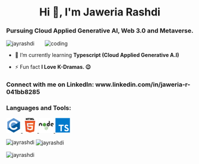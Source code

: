 <h1 align="center">Hi 👋, I'm Jaweria Rashdi</h1>
<h3 align="center">Pursuing Cloud Applied Generative AI, Web 3.0 and Metaverse.</h3>
<img align="right" alt="coding" width="400" src="https://stemettes.org/zine/wp-content/uploads/sites/3/2021/08/giphy-13-1.gif">

<p align="left"> <img src="https://komarev.com/ghpvc/?username=jayrashdi&label=Profile%20views&color=0e75b6&style=flat" alt="jayrashdi" /> </p>

- 🌱 I’m currently learning **Typescript (Cloud Applied Generative A.I)**

- ⚡ Fun fact **I Love K-Dramas. 😉**

<h3 align="left">Connect with me on LinkedIn: www.linkedin.com/in/jaweria-r-041bb8285

 </h3>
<p align="left">
</p>

<h3 align="left">Languages and Tools:</h3>
<p align="left"> <a href="https://www.cprogramming.com/" target="_blank" rel="noreferrer"> <img src="https://raw.githubusercontent.com/devicons/devicon/master/icons/c/c-original.svg" alt="c" width="40" height="40"/> </a> <a href="https://www.w3.org/html/" target="_blank" rel="noreferrer"> <img src="https://raw.githubusercontent.com/devicons/devicon/master/icons/html5/html5-original-wordmark.svg" alt="html5" width="40" height="40"/> </a> <a href="https://nodejs.org" target="_blank" rel="noreferrer"> <img src="https://raw.githubusercontent.com/devicons/devicon/master/icons/nodejs/nodejs-original-wordmark.svg" alt="nodejs" width="40" height="40"/> </a> <a href="https://www.typescriptlang.org/" target="_blank" rel="noreferrer"> <img src="https://raw.githubusercontent.com/devicons/devicon/master/icons/typescript/typescript-original.svg" alt="typescript" width="40" height="40"/> </a> </p>

<p><img align="left" src="https://github-readme-stats.vercel.app/api/top-langs?username=jayrashdi&show_icons=true&locale=en&layout=compact" alt="jayrashdi" /></p>

<p>&nbsp;<img align="center" src="https://github-readme-stats.vercel.app/api?username=jayrashdi&show_icons=true&locale=en" alt="jayrashdi" /></p>

<p><img align="center" src="https://github-readme-streak-stats.herokuapp.com/?user=jayrashdi&" alt="jayrashdi" /></p>
